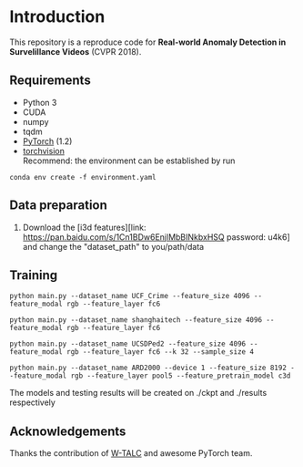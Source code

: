 # Introduction
This repository is a reproduce code for **Real-world Anomaly Detection in Survelillance Videos** (CVPR 2018).



## Requirements
* Python 3
* CUDA
* numpy
* tqdm
* [PyTorch](http://pytorch.org/) (1.2)
* [torchvision](http://pytorch.org/)  
Recommend: the environment can be established by run

```
conda env create -f environment.yaml
```


## Data preparation
1. Download the [i3d features][link: https://pan.baidu.com/s/1Cn1BDw6EnjlMbBINkbxHSQ password: u4k6] and change the "dataset_path" to you/path/data


## Training


```
python main.py --dataset_name UCF_Crime --feature_size 4096 --feature_modal rgb --feature_layer fc6
```

```
python main.py --dataset_name shanghaitech --feature_size 4096 --feature_modal rgb --feature_layer fc6
```

```
python main.py --dataset_name UCSDPed2 --feature_size 4096 --feature_modal rgb --feature_layer fc6 --k 32 --sample_size 4
```

```
python main.py --dataset_name ARD2000 --device 1 --feature_size 8192 --feature_modal rgb --feature_layer pool5 --feature_pretrain_model c3d
```
The models and testing results will be created on ./ckpt and ./results respectively

## Acknowledgements
Thanks the contribution of [W-TALC](https://github.com/sujoyp/wtalc-pytorch) and awesome PyTorch team.

